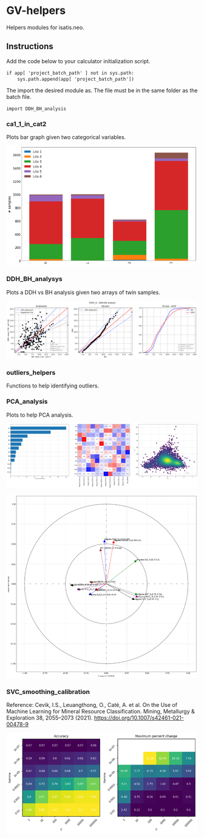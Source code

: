 # GV-helpers

Helpers modules for isatis.neo.

## Instructions

Add the code below to your calculator initialization script.

    if app[ 'project_batch_path' ] not in sys.path: 
        sys.path.append(app[ 'project_batch_path'])

The import the desired module as. The file must be in the same folder as the batch file.

    import DDH_BH_analysis

### ca1_1_in_cat2

Plots bar graph given two categorical variables.

![cat1_in_cat2](/figs/KMeansLito.png)

### DDH_BH_analysys

Plots a DDH vs BH analysis given two arrays of twin samples.

![DDH_BH](/figs/P2O5_%25.png)

### outliers_helpers

Functions to help identifying outliers.

### PCA_analysis

Plots to help PCA analysis.

![PCA_analysis](/figs/PCA_analysis.png)

![PCA_circles](/figs/PCAcircle.png)

### SVC_smoothing_calibration

Reference: Cevik, I.S., Leuangthong, O., Caté, A. et al. On the Use of Machine Learning for Mineral Resource Classification. Mining, Metallurgy & Exploration 38, 2055–2073 (2021). https://doi.org/10.1007/s42461-021-00478-9

![SVC_calibration](/figs/SVCCalibUni.png)
